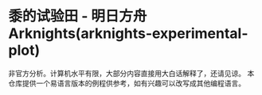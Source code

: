 # 黍的试验田 - 明日方舟 Arknights(arknights-experimental-plot)
非官方分析。计算机水平有限，大部分内容直接用大白话解释了，还请见谅。
本仓库提供一个易语言版本的例程供参考，如有兴趣可以改写成其他编程语言。
